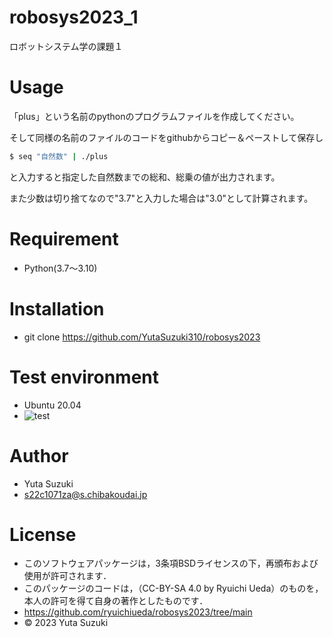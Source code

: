 # robosys2023_1
ロボットシステム学の課題１

# Usage
「plus」という名前のpythonのプログラムファイルを作成してください。

そして同様の名前のファイルのコードをgithubからコピー＆ペーストして保存し

```bash
$ seq "自然数" | ./plus
```
と入力すると指定した自然数までの総和、総乗の値が出力されます。

また少数は切り捨てなので"3.7"と入力した場合は"3.0"として計算されます。

# Requirement
* Python(3.7～3.10)

# Installation
* git clone https://github.com/YutaSuzuki310/robosys2023

# Test environment
* Ubuntu 20.04
* ![test](https://github.com/yutasuzuki310/robosys2023/actions/workflows/test.yml/badge.svg)

# Author
* Yuta Suzuki
* s22c1071za@s.chibakoudai.jp

# License
* このソフトウェアパッケージは，3条項BSDライセンスの下，再頒布および使用が許可されます．
* このパッケージのコードは，（CC-BY-SA 4.0 by Ryuichi Ueda）のものを，本人の許可を得て自身の著作としたものです．
* https://github.com/ryuichiueda/robosys2023/tree/main
* © 2023 Yuta Suzuki
